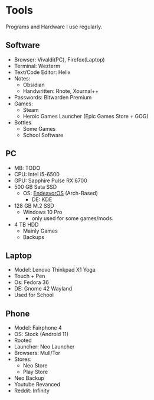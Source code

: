 # Tools

Programs and Hardware I use regularly.

## Software

- Browser: Vivaldi(PC), Firefox(Laptop)
- Terminal: Wezterm
- Text/Code Editor: Helix
- Notes:
  - Obsidian
  - Handwritten: Rnote, Xournal++
- Passwords: Bitwarden Premium
- Games:
  - Steam
  - Heroic Games Launcher (Epic Games Store + GOG)
- Bottles
  - Some Games
  - School Software

## PC

- MB: TODO
- CPU: Intel i5-6500
- GPU: Sapphire Pulse RX 6700
- 500 GB Sata SSD
  - OS: [EndeavorOS](https://www.endeavoros.com) (Arch-Based)
    - DE: KDE
- 128 GB M.2 SSD
  - Windows 10 Pro
    - only used for some games/mods.
- 4 TB HDD
  - Mainly Games
  - Backups

## Laptop

- Model: Lenovo Thinkpad X1 Yoga
- Touch + Pen
- Os: Fedora 36
- DE: Gnome 42 Wayland
- Used for School

## Phone

- Model: Fairphone 4
- OS: Stock (Android 11)
- Rooted
- Launcher: Neo Launcher
- Browsers: Mull/Tor
- Stores:
  - Neo Store
  - Play Store
- Neo Backup
- Youtube Revanced
- Reddit: Infinity
